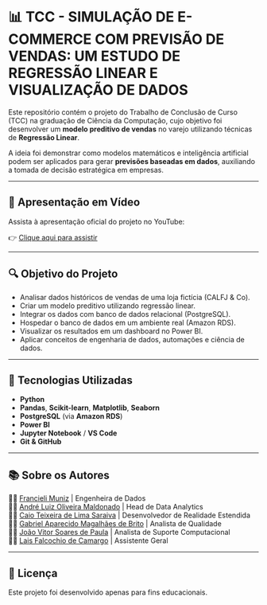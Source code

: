 # 📊 TCC - SIMULAÇÃO DE E-COMMERCE COM PREVISÃO DE VENDAS: UM ESTUDO DE REGRESSÃO LINEAR E VISUALIZAÇÃO DE DADOS

Este repositório contém o projeto do Trabalho de Conclusão de Curso (TCC) na graduação de Ciência da Computação, cujo objetivo foi desenvolver um **modelo preditivo de vendas** no varejo utilizando técnicas de **Regressão Linear**.

A ideia foi demonstrar como modelos matemáticos e inteligência artificial podem ser aplicados para gerar **previsões baseadas em dados**, auxiliando a tomada de decisão estratégica em empresas.

---

## 🎥 Apresentação em Vídeo

Assista à apresentação oficial do projeto no YouTube:

👉 [Clique aqui para assistir](https://youtu.be/vSL835L-KfQ)

---

## 🔍 Objetivo do Projeto

- Analisar dados históricos de vendas de uma loja fictícia (CALFJ & Co).
- Criar um modelo preditivo utilizando regressão linear.
- Integrar os dados com banco de dados relacional (PostgreSQL).
- Hospedar o banco de dados em um ambiente real (Amazon RDS).
- Visualizar os resultados em um dashboard no Power BI.
- Aplicar conceitos de engenharia de dados, automações e ciência de dados.

---

## 🧰 Tecnologias Utilizadas

- **Python**  
- **Pandas**, **Scikit-learn**, **Matplotlib**, **Seaborn**  
- **PostgreSQL** (via **Amazon RDS**)  
- **Power BI**  
- **Jupyter Notebook** / **VS Code**  
- **Git & GitHub** 

---

## 📚 Sobre os Autores

👩‍💻 [Francieli Muniz](www.linkedin.com/in/francielimuniz) | Engenheira de Dados  
👨‍💻 [André Luiz Oliveira Maldonado](https://www.linkedin.com/in/andremaldonado1/) | Head de Data Analytics  
👨‍💻 [Caio Teixeira de Lima Saraiva](https://www.linkedin.com/in/caio-t-saraiva/) | Desenvolvedor de Realidade Estendida  
👨‍💻 [Gabriel Aparecido Magalhães de Brito](https://www.linkedin.com/in/gabriel-aparecido-917926329/) | Analista de Qualidade  
👨‍💻 [João Vitor Soares de Paula](https://www.linkedin.com/in/jo%C3%A3o-vitor-soares-de-paula-3b9812201/) | Analista de Suporte Computacional  
👩‍💻 [Lais Falcochio de Camargo](https://www.linkedin.com/in/lais-falcochio-de-camargo-166795216/) | Assistente Geral  
 
---

## 📄 Licença

Este projeto foi desenvolvido apenas para fins educacionais.

